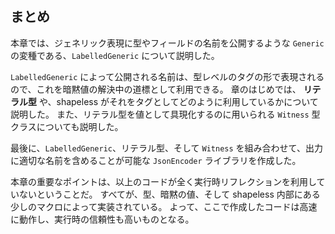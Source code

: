 ## まとめ

本章では、ジェネリック表現に型やフィールドの名前を公開するような `Generic` の変種である、`LabelledGeneric` について説明した。

`LabelledGeneric` によって公開される名前は、型レベルのタグの形で表現されるので、これを暗黙値の解決中の道標として利用できる。
章のはじめでは、 **リテラル型** や、shapeless がそれをタグとしてどのように利用しているかについて説明した。
また、リテラル型を値として具現化するのに用いられる `Witness` 型クラスについても説明した。

最後に、`LabelledGeneric`、リテラル型、そして `Witness` を組み合わせて、出力に適切な名前を含めることが可能な `JsonEncoder` ライブラリを作成した。

本章の重要なポイントは、以上のコードが全く実行時リフレクションを利用していないということだ。
すべてが、型、暗黙の値、そして shapeless 内部にある少しのマクロによって実装されている。
よって、ここで作成したコードは高速に動作し、実行時の信頼性も高いものとなる。
